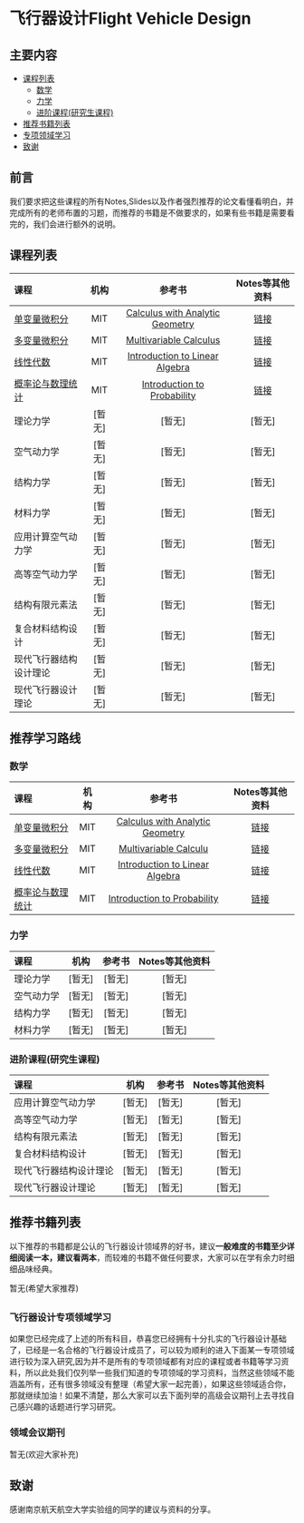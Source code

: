 # 飞行器设计Flight Vehicle Design 
 
 ## 主要内容 
 * [课程列表](#curriculum) 
     * [数学](#1.0)
     * [力学](#2.0)
     * [进阶课程(研究生课程)](#3.0)
 * [推荐书籍列表](#booklists)
 * [专项领域学习](#special_learning) 
 * [致谢](#many_thanks) 
 ## <h2 id="preparation">前言</h2> 
 我们要求把这些课程的所有Notes,Slides以及作者强烈推荐的论文看懂看明白，并完成所有的老师布置的习题，而推荐的书籍是不做要求的，如果有些书籍是需要看完的，我们会进行额外的说明。
 ## <h2 id="curriculum">课程列表</h2> 
 课程 | 机构 | 参考书 | Notes等其他资料 
 :-- | :--: | :--: | :--:
 [单变量微积分](http://open.163.com/movie/2006/8/M/L/M6GLI5A07_M6GLJH1ML.html)|MIT| [Calculus with Analytic Geometry](https://www.amazon.com/exec/obidos/ASIN/0070576424/ref=nosim/mitopencourse-20)|[链接](https://ocw.mit.edu/courses/mathematics/18-01-single-variable-calculus-fall-2006/)
 [多变量微积分](http://open.163.com/special/opencourse/multivariable.html)|MIT| [Multivariable Calculus](https://www.amazon.com/exec/obidos/ASIN/0130339679/ref=nosim/mitopencourse-20)|[链接](https://ocw.mit.edu/courses/mathematics/18-02-multivariable-calculus-fall-2007/)
 [线性代数](http://open.163.com/special/opencourse/daishu.html)|MIT| [Introduction to Linear Algebra](http://math.mit.edu/~gs/linearalgebra/)|[链接](https://ocw.mit.edu/courses/mathematics/18-06-linear-algebra-spring-2010/study-materials/)
 [概率论与数理统计](https://www.youtube.com/watch?v=j9WZyLZCBzs&list=PLQ3khvAsNhargDx0dG1cQXOrA2u3JsFKc)|MIT| [Introduction to Probability](https://www.amazon.com/exec/obidos/ASIN/188652923X/ref=nosim/mitopencourse-20)|[链接](https://ocw.mit.edu/courses/electrical-engineering-and-computer-science/6-041-probabilistic-systems-analysis-and-applied-probability-fall-2010/tutorials/)
 理论力学 | [暂无] |[暂无] |[暂无]
 空气动力学| [暂无] |[暂无] |[暂无]
 结构力学 | [暂无] |[暂无] |[暂无]
 材料力学| [暂无] |[暂无] |[暂无]
 应用计算空气动力学| [暂无] |[暂无] |[暂无]
 高等空气动力学| [暂无] |[暂无] |[暂无]
 结构有限元素法 | [暂无] |[暂无] |[暂无]
 复合材料结构设计| [暂无] |[暂无] |[暂无]
 现代飞行器结构设计理论 | [暂无] |[暂无] |[暂无]
 现代飞行器设计理论| [暂无] |[暂无] |[暂无]
 
 ## <h2 id="learning_route">推荐学习路线</h2> 
 ### <h3 id="1.0">数学</h3> 
 课程 | 机构 | 参考书 | Notes等其他资料 
 :-- | :--: | :--: | :--: 
 [单变量微积分](http://open.163.com/movie/2006/8/M/L/M6GLI5A07_M6GLJH1ML.html)|MIT| [Calculus with Analytic Geometry](https://www.amazon.com/exec/obidos/ASIN/0070576424/ref=nosim/mitopencourse-20)|[链接](N)
 [多变量微积分](http://open.163.com/special/opencourse/multivariable.html)|MIT| [Multivariable Calculu](https://www.amazon.com/exec/obidos/ASIN/0130339679/ref=nosim/mitopencourse-20)|[链接](https://ocw.mit.edu/courses/mathematics/18-02-multivariable-calculus-fall-2007/)
 [线性代数](http://open.163.com/special/opencourse/daishu.html)|MIT| [Introduction to Linear Algebra](http://math.mit.edu/~gs/linearalgebra/)|[链接](https://ocw.mit.edu/courses/mathematics/18-06-linear-algebra-spring-2010/study-materials/)
 [概率论与数理统计](https://www.youtube.com/watch?v=j9WZyLZCBzs&list=PLQ3khvAsNhargDx0dG1cQXOrA2u3JsFKc)|MIT| [Introduction to Probability](https://www.amazon.com/exec/obidos/ASIN/188652923X/ref=nosim/mitopencourse-20)|[链接](https://ocw.mit.edu/courses/electrical-engineering-and-computer-science/6-041-probabilistic-systems-analysis-and-applied-probability-fall-2010/tutorials/)
 
 ### <h3 id="2.0">力学</h3> 
 课程 | 机构 | 参考书 | Notes等其他资料 
 :-- | :--: | :--: | :--: 
 理论力学 | [暂无] |[暂无] |[暂无]
 空气动力学| [暂无] |[暂无] |[暂无]
 结构力学 | [暂无] |[暂无] |[暂无]
 材料力学| [暂无] |[暂无] |[暂无]
 
 ### <h3 id="3.0">进阶课程(研究生课程)</h3> 
 课程 | 机构 | 参考书 | Notes等其他资料 
 :-- | :--: | :--: | :--: 
 应用计算空气动力学| [暂无] |[暂无] |[暂无]
 高等空气动力学| [暂无] |[暂无] |[暂无]
 结构有限元素法 | [暂无] |[暂无] |[暂无]
 复合材料结构设计| [暂无] |[暂无] |[暂无]
 现代飞行器结构设计理论 | [暂无] |[暂无] |[暂无]
 现代飞行器设计理论| [暂无] |[暂无] |[暂无]
 
 ## <h2 id="booklists">推荐书籍列表</h2> 
  以下推荐的书籍都是公认的飞行器设计领域界的好书，建议**一般难度的书籍至少详细阅读一本，建议看两本**，而较难的书籍不做任何要求，大家可以在学有余力时细细品味经典。
 
 暂无(希望大家推荐) 
 
 ## <h3 id="special_learning">飞行器设计专项领域学习</h3> 
 如果您已经完成了上述的所有科目，恭喜您已经拥有十分扎实的飞行器设计基础了，已经是一名合格的飞行器设计成员了，可以较为顺利的进入下面某一专项领域进行较为深入研究,因为并不是所有的专项领域都有对应的课程或者书籍等学习资料，所以此处我们仅列举一些我们知道的专项领域的学习资料，当然这些领域不能涵盖所有，还有很多领域没有整理（希望大家一起完善），如果这些领域适合你，那就继续加油！如果不清楚，那么大家可以去下面列举的高级会议期刊上去寻找自己感兴趣的话题进行学习研究。
 
 ### <h3 id="special_learning_data">领域会议期刊</h3> 
 暂无(欢迎大家补充) 
 
 ## <h2 id="many_thanks">致谢</h2> 
 感谢南京航天航空大学实验组的同学的建议与资料的分享。
 
